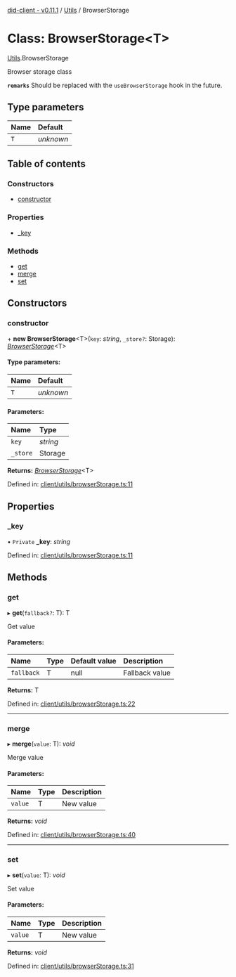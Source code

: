 [did-client - v0.11.1](../README.md) / [Utils](../modules/utils.md) / BrowserStorage

# Class: BrowserStorage<T\>

[Utils](../modules/utils.md).BrowserStorage

Browser storage class

**`remarks`** Should be replaced with the `useBrowserStorage`
hook in the future.

## Type parameters

Name | Default |
:------ | :------ |
`T` | *unknown* |

## Table of contents

### Constructors

- [constructor](utils.browserstorage.md#constructor)

### Properties

- [\_key](utils.browserstorage.md#_key)

### Methods

- [get](utils.browserstorage.md#get)
- [merge](utils.browserstorage.md#merge)
- [set](utils.browserstorage.md#set)

## Constructors

### constructor

\+ **new BrowserStorage**<T\>(`key`: *string*, `_store?`: Storage): [*BrowserStorage*](utils.browserstorage.md)<T\>

#### Type parameters:

Name | Default |
:------ | :------ |
`T` | *unknown* |

#### Parameters:

Name | Type |
:------ | :------ |
`key` | *string* |
`_store` | Storage |

**Returns:** [*BrowserStorage*](utils.browserstorage.md)<T\>

Defined in: [client/utils/browserStorage.ts:11](https://github.com/Puzzlepart/did/blob/dev/client/utils/browserStorage.ts#L11)

## Properties

### \_key

• `Private` **\_key**: *string*

Defined in: [client/utils/browserStorage.ts:11](https://github.com/Puzzlepart/did/blob/dev/client/utils/browserStorage.ts#L11)

## Methods

### get

▸ **get**(`fallback?`: T): T

Get value

#### Parameters:

Name | Type | Default value | Description |
:------ | :------ | :------ | :------ |
`fallback` | T | null | Fallback value    |

**Returns:** T

Defined in: [client/utils/browserStorage.ts:22](https://github.com/Puzzlepart/did/blob/dev/client/utils/browserStorage.ts#L22)

___

### merge

▸ **merge**(`value`: T): *void*

Merge value

#### Parameters:

Name | Type | Description |
:------ | :------ | :------ |
`value` | T | New value    |

**Returns:** *void*

Defined in: [client/utils/browserStorage.ts:40](https://github.com/Puzzlepart/did/blob/dev/client/utils/browserStorage.ts#L40)

___

### set

▸ **set**(`value`: T): *void*

Set value

#### Parameters:

Name | Type | Description |
:------ | :------ | :------ |
`value` | T | New value    |

**Returns:** *void*

Defined in: [client/utils/browserStorage.ts:31](https://github.com/Puzzlepart/did/blob/dev/client/utils/browserStorage.ts#L31)
